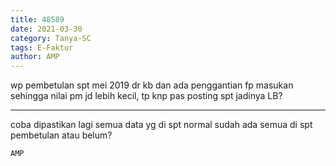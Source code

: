 ```yaml
---
title: 48589
date: 2021-03-30
category: Tanya-SC
tags: E-Faktur
author: AMP
---
```


wp pembetulan spt mei 2019 dr kb dan ada penggantian fp masukan sehingga nilai pm jd lebih kecil, tp knp pas posting spt jadinya LB?

---

coba dipastikan lagi semua data yg di spt normal sudah ada semua di spt pembetulan atau belum?

`AMP`
